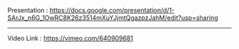 Presentation : https://docs.google.com/presentation/d/1-SArJx_n6G_1OwRC8K26z3514mXuYJjmtQgazpzJahM/edit?usp=sharing<hr>
Video Link : https://vimeo.com/640909681
